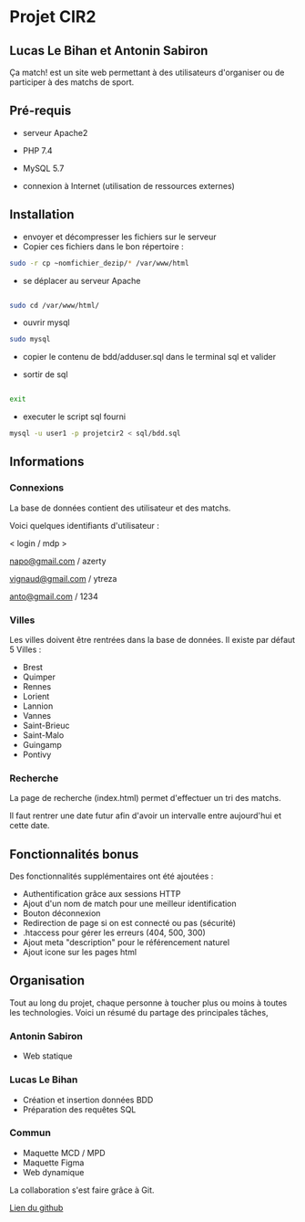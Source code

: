# Projet CIR2

## Lucas Le Bihan et Antonin Sabiron

Ça match! est un site web permettant à des utilisateurs d'organiser ou de participer à des matchs de sport.

## Pré-requis

- serveur Apache2
- PHP 7.4
- MySQL 5.7

- connexion à Internet (utilisation de ressources externes)

## Installation

- envoyer et décompresser les fichiers sur le serveur
- Copier ces fichiers dans le bon répertoire :

```bash
sudo -r cp ~nomfichier_dezip/* /var/www/html
```

- se déplacer au serveur Apache

```bash

sudo cd /var/www/html/

```

- ouvrir mysql

```bash
sudo mysql
```

- copier le contenu de bdd/adduser.sql dans le terminal sql et valider

- sortir de sql

```bash

exit

```

- executer le script sql fourni

```bash
mysql -u user1 -p projetcir2 < sql/bdd.sql
```

## Informations

### Connexions

La base de données contient des utilisateur et des matchs.

Voici quelques identifiants d'utilisateur :

< login / mdp >

napo@gmail.com / azerty

vignaud@gmail.com / ytreza

anto@gmail.com / 1234

### Villes

Les villes doivent être rentrées dans la base de données.
Il existe par défaut 5 Villes :

- Brest
- Quimper
- Rennes
- Lorient
- Lannion
- Vannes
- Saint-Brieuc
- Saint-Malo
- Guingamp
- Pontivy

### Recherche

La page de recherche (index.html) permet d'effectuer un tri des matchs.

Il faut rentrer une date futur afin d'avoir un intervalle entre aujourd'hui et cette date.

## Fonctionnalités bonus

Des fonctionnalités supplémentaires ont été ajoutées :

- Authentification grâce aux sessions HTTP
- Ajout d'un nom de match pour une meilleur identification
- Bouton déconnexion
- Redirection de page si on est connecté ou pas (sécurité)
- .htaccess pour gérer les erreurs (404, 500, 300)
- Ajout meta "description" pour le référencement naturel
- Ajout icone sur les pages html

## Organisation

Tout au long du projet, chaque personne à toucher plus ou moins à toutes les technologies.
Voici un résumé du partage des principales tâches,

### Antonin Sabiron

- Web statique

### Lucas Le Bihan

- Création et insertion données BDD
- Préparation des requêtes SQL

### Commun

- Maquette MCD / MPD
- Maquette Figma
- Web dynamique

La collaboration s'est faire grâce à Git.

[Lien du github](https://github.com/twist35/PROJETCIR2)
